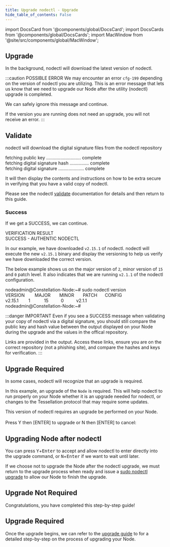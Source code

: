 ```yaml
---
title: Upgrade nodectl - Upgrade
hide_table_of_contents: False
---
```

<intro-end />

import DocsCard from '@components/global/DocsCard';
import DocsCards from '@components/global/DocsCards';
import MacWindow from '@site/src/components/global/MacWindow';

<head>
  <title>Constellation Network Automation with nodectl</title>
  <meta
    name="description"
    content="Upgrade nodectl utility"
  />
</head>

## Upgrade 

In the background, nodectl will download the latest version of nodectl.

:::caution POSSIBLE ERROR
We may encounter an error `cfg-199` depending on the version of nodectl you are utilizing.  This is an error message that lets us know that we need to upgrade our Node after the utility (nodectl) upgrade is completed.  

We can safely ignore this message and continue.

If the version you are running does not need an upgrade, you will not receive an error.
:::

## Validate

nodectl will download the digital signature files from the nodectl repository 

<MacWindow>
fetching public key ........................... complete<br />                                    
fetching digital signature hash ............... complete<br />                                     
fetching digital signature .................... complete<br /> 
</MacWindow>

It will then display the contents and instructions on how to be extra secure in verifying that you have a valid copy of nodectl.

Please see the nodectl [validate](/validate/automated/nodectl-validate#understanding-verify_nodectl) documentation for details and then return to this guide.

### Success

If we get a SUCCESS, we can continue.

<MacWindow>
VERIFICATION RESULT<br />
SUCCESS - AUTHENTIC NODECTL 
</MacWindow>

In our example, we have downloaded `v2.15.1` of nodectl.  nodectl will execute the new `v2.15.1` binary and display the versioning to help us verify we have downloaded the correct version.

The below example shows us on the major version of `2`, minor version of `15` and `0` patch level.  It also indicates that we are running `v2.1.1` of the nodectl configuration.

<MacWindow>
nodeadmin@Constellation-Node:~# sudo nodectl version<br />
  VERSION&nbsp;&nbsp;&nbsp;&nbsp;&nbsp;&nbsp;&nbsp;&nbsp;MAJOR&nbsp;&nbsp;&nbsp;&nbsp;&nbsp;&nbsp;&nbsp;MINOR&nbsp;&nbsp;&nbsp;&nbsp;&nbsp;&nbsp;&nbsp;PATCH&nbsp;&nbsp;&nbsp;&nbsp;&nbsp;&nbsp;CONFIG<br />
  v2.15.1&nbsp;&nbsp;&nbsp;&nbsp;&nbsp;&nbsp;&nbsp;&nbsp;1&nbsp;&nbsp;&nbsp;&nbsp;&nbsp;&nbsp;&nbsp;&nbsp;&nbsp;&nbsp;&nbsp;15&nbsp;&nbsp;&nbsp;&nbsp;&nbsp;&nbsp;&nbsp;&nbsp;&nbsp;&nbsp;0&nbsp;&nbsp;&nbsp;&nbsp;&nbsp;&nbsp;&nbsp;&nbsp;&nbsp;&nbsp;v2.1.1<br />            
nodeadmin@Constellation-Node:~# 
</MacWindow> 

:::danger IMPORTANT
Even if you see a SUCCESS message when validating your copy of nodectl via a digital signature, you should still compare the public key and hash value between the output displayed on your Node during the upgrade and the values in the offical repository.

Links are provided in the output. Access these links, ensure you are on the correct repository (not a phishing site), and compare the hashes and keys for verification.
:::

## Upgrade Required

In some cases, nodectl will recognize that an upgrade is required.  

In this example, an upgrade of the `Node` is required.  This will help nodectl to run properly on your Node whether it is an upgrade needed for nodectl, or changes to the Tessellation protocol that may require some updates.

<MacWindow>
This version of nodectl requires an upgrade be performed on your Node.<br />
<br />
Press Y then [ENTER] to upgrade or N then [ENTER] to cancel:<br />
</MacWindow>

## Upgrading Node after nodectl

You can press <kbd>Y</kbd>+<kbd>Enter</kbd> to accept and allow nodectl to enter directly into the upgrade command, or <kbd>N</kbd>+<kbd>Enter</kbd> if we want to wait until later.  

If we choose not to upgrade the Node after the nodectl upgrade, we must return to the upgrade process when ready and issue a [sudo nodectl upgrade](/validate/automated/upgrade/nodectl-upgrade) to allow our Node to finish the upgrade.

## Upgrade Not Required

Congratulations, you have completed this step-by-step guide!

## Upgrade Required

Once the upgrade begins, we can refer to the [upgrade guide](/validate/automated/upgrade/nodectl-upgrade) to for a detailed step-by-step on the process of upgrading your Node.